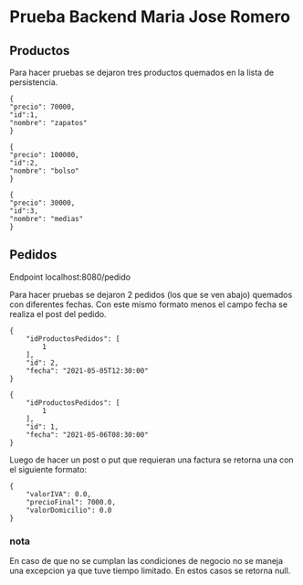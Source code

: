 # Prueba Backend Maria Jose Romero


## Productos

Para hacer pruebas se dejaron tres productos quemados en la lista de persistencia.
~~~
{
"precio": 70000,
"id":1,
"nombre": "zapatos"
}
~~~
~~~
{
"precio": 100000,
"id":2,
"nombre": "bolso"
}
~~~
~~~
{
"precio": 30000,
"id":3,
"nombre": "medias"
}
~~~


## Pedidos

Endpoint localhost:8080/pedido

Para hacer pruebas se dejaron 2 pedidos (los que se ven abajo) quemados con diferentes fechas. Con este mismo formato menos el campo fecha se realiza el post del pedido. 

~~~
{
    "idProductosPedidos": [
        1
    ],
    "id": 2,
    "fecha": "2021-05-05T12:30:00"
}

~~~

~~~
{
    "idProductosPedidos": [
        1
    ],
    "id": 1,
    "fecha": "2021-05-06T08:30:00"
}
~~~

Luego de hacer un post o put que requieran una factura se retorna una con el siguiente formato:
~~~
{
    "valorIVA": 0.0,
    "precioFinal": 7000.0,
    "valorDomicilio": 0.0
}
~~~ 
### nota
En caso de que no se cumplan las condiciones de negocio no se maneja una excepcion ya que tuve tiempo limitado. En estos casos se retorna null.
